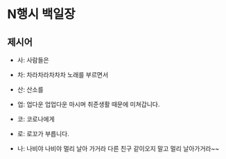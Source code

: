 # N행시 백일장

## 제시어

- 사: 사람들은
- 차: 차라차라차차차 노래를 부르면서
- 산: 산소를
- 업: 업다운 업업다운 마시며 취준생활 때문에 미쳐갑니다.

- 코: 코로나에게
- 로: 로꼬가 부릅니다.
- 나: 나비야 나비야 멀리 날아 가거라 다른 친구 같이오지 말고 멀리 날아가거라~~
